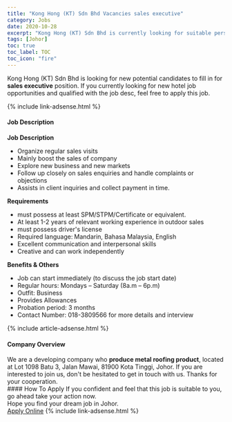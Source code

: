 ```yaml
---
title: "Kong Hong (KT) Sdn Bhd Vacancies sales executive" 
category: Jobs 
date: 2020-10-28 
excerpt: "Kong Hong (KT) Sdn Bhd is currently looking for suitable person to fill in the sales executive which positioned at Johor" 
tags: [Johor] 
toc: true 
toc_label: TOC 
toc_icon: "fire" 
--- 
```


<p>Kong Hong (KT) Sdn Bhd is looking for new potential candidates to fill in for <b>sales executive</b> position. If you currently looking for new hotel job opportunities and qualified with the job desc, feel free to apply this job.
</p>{% include link-adsense.html %} 
<div><div><h4>Job Description</h4></div><div><div><span><div><div><strong>Job Description</strong></div><ul><li>Organize regular&#160;sales visits</li><li>Mainly boost the sales of company</li><li>Explore new business and new markets</li><li>Follow up closely on sales enquiries and handle complaints or objections</li><li>Assists in client inquiries and collect payment in time.</li></ul><div><div><strong>&#8203;</strong><strong>Requirements</strong></div></div><ul><li>must possess at least SPM/STPM/Certificate or equivalent.</li><li>At least 1-2 years of relevant working experience in<strong>&#160;</strong>outdoor sales<strong>&#160;</strong></li><li>must possess driver's license</li><li>Required language:<strong>&#160;</strong>Mandarin, Bahasa Malaysia, English</li><li>Excellent communication and interpersonal skills</li><li>Creative and can work independently</li></ul><div><div><strong>Benefits &amp; Others</strong></div><ul><li>Job can start immediately (to discuss the job start date)</li><li>Regular hours: Mondays &#8211; Saturday (8a.m &#8211; 6p.m)</li><li>Outfit: Business&#160;</li><li>Provides Allowances</li><li>Probation period: 3 months</li><li>Contact Number: 018-3809566 for more details and interview&#160;</li></ul></div></div></span></div></div></div> 
{% include article-adsense.html %} 
<div><div><h4>Company Overview</h4></div><div><div><span><div><div>We are a developing company who <strong>produce metal roofing product</strong>, located at Lot 1098 Batu 3, Jalan Mawai, 81900 Kota Tinggi, Johor. If you are interested to join us, don't be hesitated to get in touch with us. Thanks for your cooperation.</div></div></span></div></div></div> 
#### How To Apply 
If you confident and feel that this job is suitable to you, go ahead take your action now. <br/> 
Hope you find your dream job in Johor. <br/> 
<a href="https://www.jobstreet.com.my/en/job/sales-executive-4412958?jobId=jobstreet-my-job-4412958" class="btn btn--info" target="_blank" rel="nofollow noopenner">Apply Online</a> 
{% include link-adsense.html %} 